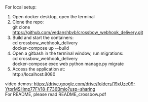 For local setup:
1. Open docker desktop, open the terminal
2. Clone the repo:  
      git clone https://github.com/vedanshbvb/crossbow_webhook_delivery.git
4. Build and start the containers:  
      cd crossbow_webhook_delivery  
      docker-compose up --build
6. Open a gitbash in the terminal window, run migrations:  
      cd crossbow_webhook_delivery  
      docker-compose exec web python manage.py migrate
8. Access the application at:  
      http://localhost:8080

video demos: https://drive.google.com/drive/folders/19xUze09-YtprMSHmp77FV18-F736Bmio?usp=sharing  
For README, please read README_crossbow.pdf
